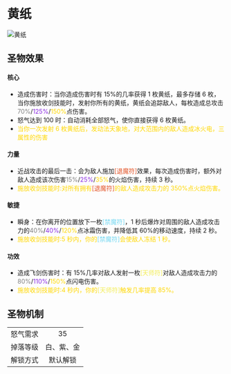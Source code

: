 # 黄纸

![黄纸](黄纸.png)

## 圣物效果

#### **核心**

- 造成伤害时：当你造成伤害时有 15%的几率获得 1 枚黄纸，最多存储 6 枚，当你施放收剑技能时，发射你所有的黄纸，黄纸会追踪敌人，每枚造成总攻击<font color=gray>70%</font>/<font color=BlueViolet>125%</font>/<font color=gold>150%</font>点伤害。
- 怒气达到 100 时：自动消耗全部怒气，使你直接获得 6 枚黄纸。
- <font color=gold>当你一次发射 6 枚黄纸后，发动法天象地，对大范围内的敌人造成冰火电，三属性的伤害</font>

#### **力量**

- 近战攻击的最后一击：会为敌人施加<font color=#E35428>[退魔符]</font>效果，每次造成伤害时，额外对敌人造成该次伤害<font color=gray>15%</font>/<font color=BlueViolet>25%</font>/<font color=gold>35%</font>的火焰伤害，持续 3 秒。
- <font color=gold>施放收剑技能时:对所有拥有<font color=#E35428>[退魔符]</font>的敌人造成攻击力的 350%点火焰伤害。</font>

#### **敏捷**

- 瞬身：在你离开的位置放下一枚<font color=#73D7F1>[禁魔符]</font>，1 秒后爆炸对周围的敌人造成攻击力的<font color=gray>40%</font>/<font color=BlueViolet>40%</font>/<font color=gold>120%</font>点冰霜伤害，并降低其 60%的移动速度，持续 2 秒。
- <font color=gold>施放收剑技能时:5 秒内，你的<font color=#73D7F1>[禁魔符]</font>会使敌人冻结 1 秒。
  </font>

#### **功效**

- 造成飞剑伤害时：有 15%几率对敌人发射一枚<font color=#f3ed56>[天师符]</font>对敌人造成攻击力的<font color=gray>80%</font>/<font color=BlueViolet>110%</font>/<font color=gold>150%</font>点闪电伤害。
- <font color=gold>施放收剑技能时:4 秒内，你的<font color=#f3ed56>[天师符]</font>触发几率提高 85%。</font>

## 圣物机制

|          |            |
| :------: | :--------: |
| 怒气需求 |     35     |
| 掉落等级 | 白、紫、金 |
| 解锁方式 |  默认解锁  |
